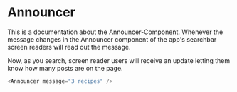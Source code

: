 # Announcer

This is a documentation about the Announcer-Component. Whenever the message changes in the Announcer component of the app's searchbar screen readers will read out the message.

Now, as you search, screen reader users will receive an update letting them know how many posts are on the page.

```js
<Announcer message="3 recipes" />
```
